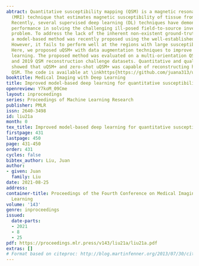 ```yaml
---
abtract: Quantitative susceptibility mapping (QSM) is a magnetic resonance imaging
  (MRI) technique that estimates magnetic susceptibility of tissue from MR phase measurements.
  Recently, several supervised deep learning (DL) techniques have demonstrated impressive
  performance in solving the challenging ill-posed field-to-source inverse QSM reconstruction
  problem. To address the lack of the inherent non-existent ground-truth QSM references,
  a model-based method was recently proposed using the well-established physical model.
  However, it fails to perform well at the regions with large susceptibility variations.
  Here, we proposed uQSM+ with data augmentation techniques to improve the model-based
  learning. The proposed method was evaluated on a multi-orientation QSM datasets
  and 2019 QSM reconstruction challenge datasets. Quantitative and qualitative evaluation
  showed that uQSM+ and zero-shot uQSM+ was capable of reconstructing high quality
  QSM. The code is available at \inkhttps{https://github.com/juana313/uQSM-plus}.
booktitle: Medical Imaging with Deep Learning
title: Improved model-based deep learning for quantitative susceptibility mapping
openreview: Y7koM_09Cme
layout: inproceedings
series: Proceedings of Machine Learning Research
publisher: PMLR
issn: 2640-3498
id: liu21a
month: 0
tex_title: Improved model-based deep learning for quantitative susceptibility mapping
firstpage: 431
lastpage: 450
page: 431-450
order: 431
cycles: false
bibtex_author: Liu, Juan
author:
- given: Juan
  family: Liu
date: 2021-08-25
address:
container-title: Proceedings of the Fourth Conference on Medical Imaging with Deep
  Learning
volume: '143'
genre: inproceedings
issued:
  date-parts:
  - 2021
  - 8
  - 25
pdf: https://proceedings.mlr.press/v143/liu21a/liu21a.pdf
extras: []
# Format based on citeproc: http://blog.martinfenner.org/2013/07/30/citeproc-yaml-for-bibliographies/
---
```


